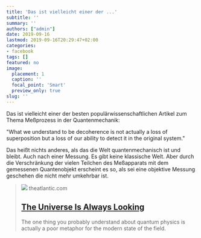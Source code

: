 ```yaml
---
title: 'Das ist vielleicht einer der ...'
subtitle: ''
summary: ''
authors: ["admin"]
date: 2019-09-16
lastmod: 2019-09-16T20:29:47+02:00
categories:
- facebook
tags: []
featured: no
image:
  placement: 1
  caption: ''
  focal_point: 'Smart'
  preview_only: true
slug: ''
---
```

Das ist vielleicht einer der besten populärwissenschaftlichen Artikel zum Thema Meßprozess in der Quantenmechanik:

"What we understand to be decoherence is not actually a loss of
superposition but a loss of our ability to detect it in the original
system."

Das heißt nichts anderes, als das die Welt quantenmechanisch ist und bleibt. Auch nach einer Messung. Es gibt keine klassische Welt. Aber durch die Verschränkung der vielen Teilchen des Meßapparats mit dem gemessenen Quantenobjekt erscheint es so, als sei eine objektive Messung geschehen die nicht mehr umkehrbar ist.
> [![](https://cdn.theatlantic.com/thumbor/oBU99fUcMxvtBtvLLScdM7BWA8A=/0x321:3511x2150/1200x625/media/img/mt/2018/10/RTS1IWZZ/original.jpg)](https://www.theatlantic.com/science/archive/2018/10/beyond-weird-decoherence-quantum-weirdness-schrodingers-cat/573448/)
> theatlantic.com
> ## [The Universe Is Always Looking](https://www.theatlantic.com/science/archive/2018/10/beyond-weird-decoherence-quantum-weirdness-schrodingers-cat/573448/)
>
>The one thing you probably understand about quantum physics is actually a poor metaphor for the modern state of the field.

